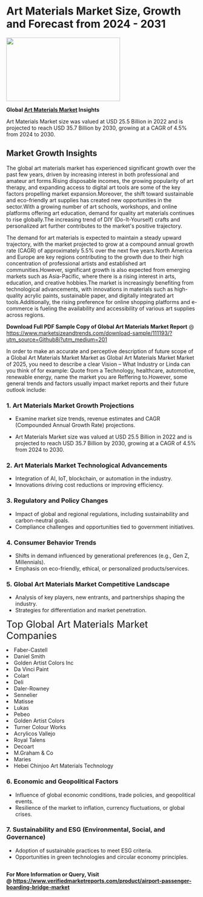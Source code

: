 <H1>Art Materials Market Size, Growth and Forecast from 2024 - 2031</H1><img class="aligncenter size-medium wp-image-584254" src="https://thirdeyenews.in/wp-content/uploads/2024/09/Global-Market-Research-300x168.jpeg" alt="" width="300" height="168" /><p><strong>Global&nbsp;<a href="https://www.marketsizeandtrends.com/download-sample/111193/?utm_source=Github8j?utm_medium=201">Art Materials Market</a> Insights</strong></p><p>Art Materials Market size was valued at USD 25.5 Billion in 2022 and is projected to reach USD 35.7 Billion by 2030, growing at a CAGR of 4.5% from 2024 to 2030.</p><p><h2>Market Growth Insights</h2> <p>The global art materials market has experienced significant growth over the past few years, driven by increasing interest in both professional and amateur art forms.Rising disposable incomes, the growing popularity of art therapy, and expanding access to digital art tools are some of the key factors propelling market expansion.Moreover, the shift toward sustainable and eco-friendly art supplies has created new opportunities in the sector.With a growing number of art schools, workshops, and online platforms offering art education, demand for quality art materials continues to rise globally.The increasing trend of DIY (Do-It-Yourself) crafts and personalized art further contributes to the market's positive trajectory.</p> <p>The demand for art materials is expected to maintain a steady upward trajectory, with the market projected to grow at a compound annual growth rate (CAGR) of approximately 5.5% over the next five years.North America and Europe are key regions contributing to the growth due to their high concentration of professional artists and established art communities.However, significant growth is also expected from emerging markets such as Asia-Pacific, where there is a rising interest in arts, education, and creative hobbies.The market is increasingly benefiting from technological advancements, with innovations in materials such as high-quality acrylic paints, sustainable paper, and digitally integrated art tools.Additionally, the rising preference for online shopping platforms and e-commerce is fueling the availability and accessibility of various art supplies across regions.</p> <p><span class=""><strong>Download Full PDF Sample Copy of Global Art Materials Market Report</strong> @ <a href="https://www.marketsizeandtrends.com/download-sample/111193/?utm_source=Github8j?utm_medium=201" target="_blank">https://www.marketsizeandtrends.com/download-sample/111193/?utm_source=Github8j?utm_medium=201</a></span></p><p>In order to make an accurate and perceptive description of future scope of a Global&nbsp;Art Materials Market Market as Global&nbsp;Art Materials Market Market of 2025, you need to describe a clear Vision &ndash; What Industry or Linda can you think of for example: Quote from a Technology, healthcare, automotive, renewable energy, name the market you are Reffering to.However, some general trends and factors usually impact market reports and their future outlook include:</p><h3>1.&nbsp;<strong>Art Materials Market Growth Projections</strong></h3><ul><li>Examine market size trends, revenue estimates and CAGR (Compounded Annual Growth Rate) projections.</li><li><p>Art Materials Market size was valued at USD 25.5 Billion in 2022 and is projected to reach USD 35.7 Billion by 2030, growing at a CAGR of 4.5% from 2024 to 2030.</p></li></ul><h3>2.&nbsp;<strong>Art Materials Market Technological Advancements</strong></h3><ul><li>Integration of AI, IoT, blockchain, or automation in the industry.</li><li>Innovations driving cost reductions or improving efficiency.</li></ul><h3>3.&nbsp;<strong>Regulatory and Policy Changes</strong></h3><ul><li>Impact of global and regional regulations, including sustainability and carbon-neutral goals.</li><li>Compliance challenges and opportunities tied to government initiatives.</li></ul><h3>4.&nbsp;<strong>Consumer Behavior Trends</strong></h3><ul><li>Shifts in demand influenced by generational preferences (e.g., Gen Z, Millennials).</li><li>Emphasis on eco-friendly, ethical, or personalized products/services.</li></ul><h3>5.&nbsp;<strong>Global Art Materials Market Competitive Landscape</strong></h3><ul><li>Analysis of key players, new entrants, and partnerships shaping the industry.</li><li>Strategies for differentiation and market penetration.</li></ul><p data-pm-slice="1 1 []"><span style="color: inherit; font-family: inherit; font-size: 25px;">Top Global Art Materials Market Companies</span></p><div class="" data-test-id=""><p><li>Faber-Castell</li><li> Daniel Smith</li><li> Golden Artist Colors Inc</li><li> Da Vinci Paint</li><li> Colart</li><li> Deli</li><li> Daler-Rowney</li><li> Sennelier</li><li> Matisse</li><li> Lukas</li><li> Pebeo</li><li> Golden Artist Colors</li><li> Turner Colour Works</li><li> Acrylicos Vallejo</li><li> Royal Talens</li><li> Decoart</li><li> M.Graham & Co</li><li> Maries</li><li> Hebei Chinjoo Art Materials Technology</li></p></div><h3>6.&nbsp;<strong>Economic and Geopolitical Factors</strong></h3><ul><li>Influence of global economic conditions, trade policies, and geopolitical events.</li><li>Resilience of the market to inflation, currency fluctuations, or global crises.</li></ul><h3>7.&nbsp;<strong>Sustainability and ESG (Environmental, Social, and Governance)</strong></h3><ul><li>Adoption of sustainable practices to meet ESG criteria.</li><li>Opportunities in green technologies and circular economy principles.</li></ul><h2><strong style="font-size: 14px;">For More Information or Query, Visit @&nbsp;</strong><a style="background-color: #ffffff; font-size: 14px;" href="https://www.marketsizeandtrends.com/report/art-materials-market/" target="_blank">https://www.verifiedmarketreports.com/product/airport-passenger-boarding-bridge-market</a></h2>